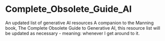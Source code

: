 # Complete_Obsolete_Guide_AI
An updated list of generative AI resources
A companion to the Manning book, The Complete Obsolete Guide to Generative AI, this resource list will be updated as necessary - meaning: whenever I get around to it.
